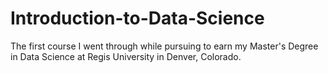 # Introduction-to-Data-Science
The first course I went through while pursuing to earn my Master's Degree in Data Science at Regis University in Denver, Colorado.
